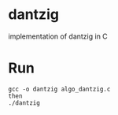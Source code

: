 # dantzig
implementation of dantzig in C

# Run #

```
gcc -o dantzig algo_dantzig.c
then
./dantzig
```




